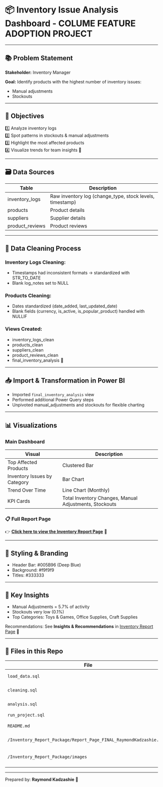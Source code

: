 
# 📦 Inventory Issue Analysis Dashboard - COLUME FEATURE ADOPTION PROJECT

---

## 📚 Problem Statement

**Stakeholder:** Inventory Manager

**Goal:** Identify products with the highest number of inventory issues:
- Manual adjustments
- Stockouts

---

## 🎯 Objectives

1️⃣ Analyze inventory logs  
2️⃣ Spot patterns in stockouts & manual adjustments  
3️⃣ Highlight the most affected products  
4️⃣ Visualize trends for team insights 🚀

---

## 🗃️ Data Sources

| Table | Description |
|-------|-------------|
| inventory_logs | Raw inventory log (change_type, stock levels, timestamp) |
| products | Product details |
| suppliers | Supplier details |
| product_reviews | Product reviews |

---

## 🧹 Data Cleaning Process

### Inventory Logs Cleaning:

- Timestamps had inconsistent formats → standardized with STR_TO_DATE
- Blank log_notes set to NULL

### Products Cleaning:

- Dates standardized (date_added, last_updated_date)
- Blank fields (currency, is_active, is_popular_product) handled with NULLIF

### Views Created:

- inventory_logs_clean
- products_clean
- suppliers_clean
- product_reviews_clean
- final_inventory_analysis 🚀

---

## 📥 Import & Transformation in Power BI

- Imported `final_inventory_analysis` view
- Performed additional Power Query steps
- Unpivoted manual_adjustments and stockouts for flexible charting

---

## 📊 Visualizations

### Main Dashboard

| Visual | Description |
|--------|-------------|
| Top Affected Products | Clustered Bar |
| Inventory Issues by Category | Bar Chart |
| Trend Over Time | Line Chart (Monthly) |
| KPI Cards | Total Inventory Changes, Manual Adjustments, Stockouts |

### 📋 Full Report Page

👉 **[Click here to view the Inventory Report Page](./Inventory_Report_Package/Report_Page_FINAL_RaymondKadzashie.html)** 🚀

---

## 🎨 Styling & Branding

- Header Bar: #005B96 (Deep Blue)
- Background: #f9f9f9
- Titles: #333333

---

## 🚀 Key Insights

- Manual Adjustments = 5.7% of activity
- Stockouts very low (0.1%)
- Top Categories: Toys & Games, Office Supplies, Craft Supplies

Recommendations: See **Insights & Recommendations** in [Inventory Report Page](./Inventory_Report_Package/Report_Page_FINAL_RaymondKadzashie.html) 🚀

---

## 📎 Files in this Repo

| File | Description |
|------|-------------|
| `load_data.sql` | Loads CSVs into MySQL |
| `cleaning.sql` | Creates clean views |
| `analysis.sql` | Final analysis query |
| `run_project.sql` | Full pipeline |
| `README.md` | Project documentation |
| `/Inventory_Report_Package/Report_Page_FINAL_RaymondKadzashie.html` | Full Report Page 🚀 |
| `/Inventory_Report_Package/images` | All visuals used in Report Page |

---

Prepared by: **Raymond Kadzashie** 🚀
